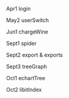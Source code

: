 Apr1 login

May2 userSwitch

Jun1 chargeWine

Sept1 spider

Sept2 export & exports

Sept3 treeGraph

Oct1 echartTree

Oct2 libitIndex
